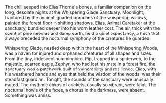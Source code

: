 The chill seeped into Elias Thorne's bones, a familiar companion on the long, desolate nights at the Whispering Glade Sanctuary.  Moonlight, fractured by the ancient, gnarled branches of the whispering willows, painted the forest floor in shifting shadows.  Elias, Animal Caretaker at the sanctuary, bundled deeper into his worn leather coat.  The air, thick with the scent of pine needles and damp earth, held a quiet expectancy, a hush that always preceded the nocturnal symphony of the creatures he guarded.

Whispering Glade, nestled deep within the heart of the Whispering Woods, was a haven for injured and orphaned creatures of all shapes and sizes.  From the tiny, iridescent hummingbird, Pip, trapped in a spiderweb, to the majestic, scarred eagle, Zephyr, who had lost his mate in a forest fire, the sanctuary was a patchwork quilt of vulnerability and resilience.  Elias, with his weathered hands and eyes that held the wisdom of the woods, was their steadfast guardian. Tonight, the sounds of the sanctuary were unusually muted.  The rhythmic chirps of crickets, usually so vibrant, were faint. The nocturnal howls of the foxes, a chorus in the darkness, were absent.  Something was amiss.
